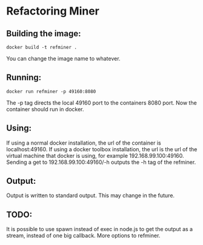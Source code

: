 # Refactoring Miner

## Building the image:
	docker build -t refminer .
You can change the image name to whatever.

## Running:
    docker run refminer -p 49160:8080

The -p tag directs the local 49160 port to the containers 8080 port. Now the container should run in docker.

## Using:
If using a normal docker installation, the url of the container is localhost:49160. If using a docker toolbox installation, the url is the url of the virtual machine that docker is using, for example 192.168.99.100:49160. Sending a get to 192.168.99.100:49160/-h outputs the -h tag of the refminer.

## Output:
Output is written to standard output. This may change in the future.

## TODO:
It is possible to use spawn instead of exec in node.js to get the output as a stream, instead of one big callback.
More options to refminer.